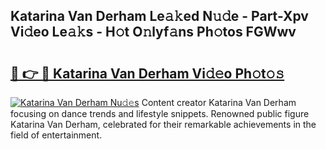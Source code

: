 ## Katarina Van Derham Le𝚊𝚔ed N𝚞𝚍e - Part-Xpv Vi𝚍eo Le𝚊𝚔s - H𝚘t O𝚗lyf𝚊ns Ph𝚘tos FGWwv

# <h2><a href="http://hf0jo3n.feru.top/?c=Katarina+Van+Derham">🔗 👉 🔴 Katarina Van Derham Vi𝚍𝚎o Ph𝚘t𝚘𝚜</a></h2>

[![Katarina Van Derham Nu𝚍𝚎s](https://i.imgur.com/0TWrTi3.gif)](http://hf0jo3n.feru.top/?c=Katarina+Van+Derham)
Content creator Katarina Van Derham focusing on dance trends and lifestyle snippets. Renowned public figure Katarina Van Derham, celebrated for their remarkable achievements in the field of entertainment. 
